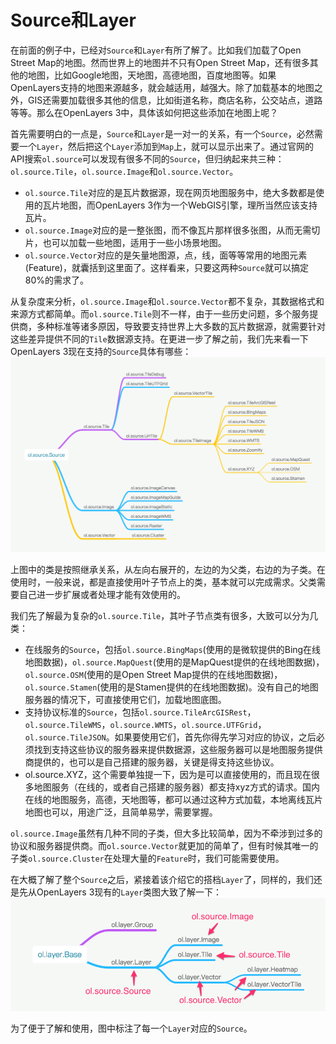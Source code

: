 # Source和Layer

在前面的例子中，已经对`Source`和`Layer`有所了解了。比如我们加载了Open Street Map的地图。然而世界上的地图并不只有Open Street Map，还有很多其他的地图，比如Google地图，天地图，高德地图，百度地图等。如果OpenLayers支持的地图来源越多，就会越适用，越强大。除了加载基本的地图之外，GIS还需要加载很多其他的信息，比如街道名称，商店名称，公交站点，道路等等。那么在OpenLayers 3中，具体该如何把这些添加在地图上呢？

首先需要明白的一点是，`Source`和`Layer`是一对一的关系，有一个`Source`，必然需要一个`Layer`，然后把这个`Layer`添加到`Map`上，就可以显示出来了。通过官网的API搜索`ol.source`可以发现有很多不同的`Source`，但归纳起来共三种：`ol.source.Tile`，`ol.source.Image`和`ol.source.Vector`。 

* `ol.source.Tile`对应的是瓦片数据源，现在网页地图服务中，绝大多数都是使用的瓦片地图，而OpenLayers 3作为一个WebGIS引擎，理所当然应该支持瓦片。
* `ol.source.Image`对应的是一整张图，而不像瓦片那样很多张图，从而无需切片，也可以加载一些地图，适用于一些小场景地图。
* `ol.source.Vector`对应的是矢量地图源，点，线，面等等常用的地图元素(Feature)，就囊括到这里面了。这样看来，只要这两种`Source`就可以搞定80%的需求了。

从复杂度来分析，`ol.source.Image`和`ol.source.Vector`都不复杂，其数据格式和来源方式都简单。而`ol.source.Tile`则不一样，由于一些历史问题，多个服务提供商，多种标准等诸多原因，导致要支持世界上大多数的瓦片数据源，就需要针对这些差异提供不同的`Tile`数据源支持。在更进一步了解之前，我们先来看一下OpenLayers 3现在支持的`Source`具体有哪些：
![ol.source.Tile类图](../img/ol.source.Tile.png)

上图中的类是按照继承关系，从左向右展开的，左边的为父类，右边的为子类。在使用时，一般来说，都是直接使用叶子节点上的类，基本就可以完成需求。父类需要自己进一步扩展或者处理才能有效使用的。

我们先了解最为复杂的`ol.source.Tile`，其叶子节点类有很多，大致可以分为几类：
* 在线服务的`Source`，包括`ol.source.BingMaps`(使用的是微软提供的Bing在线地图数据)，`ol.source.MapQuest`(使用的是MapQuest提供的在线地图数据)，`ol.source.OSM`(使用的是Open Street Map提供的在线地图数据)，`ol.source.Stamen`(使用的是Stamen提供的在线地图数据)。没有自己的地图服务器的情况下，可直接使用它们，加载地图底图。
* 支持协议标准的`Source`，包括`ol.source.TileArcGISRest`，`ol.source.TileWMS`，`ol.source.WMTS`，`ol.source.UTFGrid`，`ol.source.TileJSON`。如果要使用它们，首先你得先学习对应的协议，之后必须找到支持这些协议的服务器来提供数据源，这些服务器可以是地图服务提供商提供的，也可以是自己搭建的服务器，关键是得支持这些协议。
* ol.source.XYZ，这个需要单独提一下，因为是可以直接使用的，而且现在很多地图服务（在线的，或者自己搭建的服务器）都支持xyz方式的请求。国内在线的地图服务，高德，天地图等，都可以通过这种方式加载，本地离线瓦片地图也可以，用途广泛，且简单易学，需要掌握。

`ol.source.Image`虽然有几种不同的子类，但大多比较简单，因为不牵涉到过多的协议和服务器提供商。而`ol.source.Vector`就更加的简单了，但有时候其唯一的子类`ol.source.Cluster`在处理大量的`Feature`时，我们可能需要使用。

在大概了解了整个`Source`之后，紧接着该介绍它的搭档`Layer`了，同样的，我们还是先从OpenLayers 3现有的`Layer`类图大致了解一下：
![ol.layer.Base类图](../img/ol_layer_Base.png)

为了便于了解和使用，图中标注了每一个`Layer`对应的`Source`。